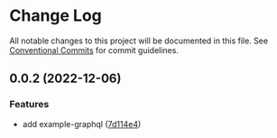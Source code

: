 # Change Log

All notable changes to this project will be documented in this file.
See [Conventional Commits](https://conventionalcommits.org) for commit guidelines.

## 0.0.2 (2022-12-06)


### Features

* add example-graphql ([7d114e4](https://github.com/chapter-three/next-drupal/commit/7d114e428ea6981e4758747c56a827be92359eb2))
